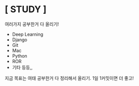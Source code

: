 # [ STUDY ]
여러가지 공부한거 다 올리기!


- Deep Learning
- Django
- Git
- Mac
- Python
- ROR
- 기타 등등,,

지금 목표는 여태 공부한거 다 정리해서 올리기. 1일 1커밋이면 더 좋고!